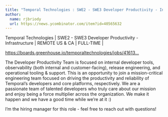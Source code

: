 ```yaml
---
title: "Temporal Technologies : SWE2 - SWE3 Developer Productivity - Infrastructure"
author:
  name: rjbriody
  url: https://news.ycombinator.com/item?id=40565632
---
```

Temporal Technologies | SWE2 - SWE3 Developer Productivity - Infrastructure | REMOTE US &amp; CA | FULL-TIME |

<a href="https:&#x2F;&#x2F;boards.greenhouse.io&#x2F;temporaltechnologies&#x2F;jobs&#x2F;4161376007" rel="nofollow">https:&#x2F;&#x2F;boards.greenhouse.io&#x2F;temporaltechnologies&#x2F;jobs&#x2F;41613...</a>

The Developer Productivity Team is focused on internal developer tools, observability (both internal and customer-facing), release engineering, and operational tooling &amp; support. This is an opportunity to join a mission-critical engineering team focused on driving the productivity and reliability of Temporal’s developers and core platforms, respectively. We are a passionate team of talented developers who truly care about our mission and enjoy being a force multiplier across the organization. We make it happen and we have a good time while we’re at it :)

I’m the hiring manager for this role - feel free to reach out with questions!
